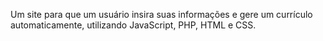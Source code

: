 Um site para que um usuário insira suas informações e gere um currículo automaticamente, utilizando JavaScript, PHP, HTML e CSS.
